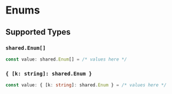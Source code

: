# Enums


## Supported Types

### `shared.Enum[]`

```typescript
const value: shared.Enum[] = /* values here */
```

### `{ [k: string]: shared.Enum }`

```typescript
const value: { [k: string]: shared.Enum } = /* values here */
```

